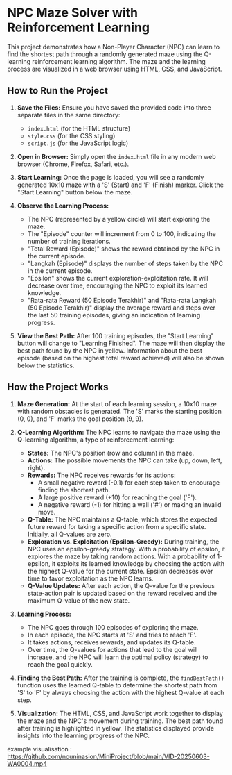# NPC Maze Solver with Reinforcement Learning

This project demonstrates how a Non-Player Character (NPC) can learn to find the shortest path through a randomly generated maze using the Q-learning reinforcement learning algorithm. The maze and the learning process are visualized in a web browser using HTML, CSS, and JavaScript.

## How to Run the Project

1.  **Save the Files:** Ensure you have saved the provided code into three separate files in the same directory:
    * `index.html` (for the HTML structure)
    * `style.css` (for the CSS styling)
    * `script.js` (for the JavaScript logic)

2.  **Open in Browser:** Simply open the `index.html` file in any modern web browser (Chrome, Firefox, Safari, etc.).

3.  **Start Learning:** Once the page is loaded, you will see a randomly generated 10x10 maze with a 'S' (Start) and 'F' (Finish) marker. Click the "Start Learning" button below the maze.

4.  **Observe the Learning Process:**
    * The NPC (represented by a yellow circle) will start exploring the maze.
    * The "Episode" counter will increment from 0 to 100, indicating the number of training iterations.
    * "Total Reward (Episode)" shows the reward obtained by the NPC in the current episode.
    * "Langkah (Episode)" displays the number of steps taken by the NPC in the current episode.
    * "Epsilon" shows the current exploration-exploitation rate. It will decrease over time, encouraging the NPC to exploit its learned knowledge.
    * "Rata-rata Reward (50 Episode Terakhir)" and "Rata-rata Langkah (50 Episode Terakhir)" display the average reward and steps over the last 50 training episodes, giving an indication of learning progress.

5.  **View the Best Path:** After 100 training episodes, the "Start Learning" button will change to "Learning Finished". The maze will then display the best path found by the NPC in yellow. Information about the best episode (based on the highest total reward achieved) will also be shown below the statistics.

## How the Project Works

1.  **Maze Generation:** At the start of each learning session, a 10x10 maze with random obstacles is generated. The 'S' marks the starting position (0, 0), and 'F' marks the goal position (9, 9).

2.  **Q-Learning Algorithm:** The NPC learns to navigate the maze using the Q-learning algorithm, a type of reinforcement learning:
    * **States:** The NPC's position (row and column) in the maze.
    * **Actions:** The possible movements the NPC can take (up, down, left, right).
    * **Rewards:** The NPC receives rewards for its actions:
        * A small negative reward (-0.1) for each step taken to encourage finding the shortest path.
        * A large positive reward (+10) for reaching the goal ('F').
        * A negative reward (-1) for hitting a wall ('#') or making an invalid move.
    * **Q-Table:** The NPC maintains a Q-table, which stores the expected future reward for taking a specific action from a specific state. Initially, all Q-values are zero.
    * **Exploration vs. Exploitation (Epsilon-Greedy):** During training, the NPC uses an epsilon-greedy strategy. With a probability of epsilon, it explores the maze by taking random actions. With a probability of 1-epsilon, it exploits its learned knowledge by choosing the action with the highest Q-value for the current state. Epsilon decreases over time to favor exploitation as the NPC learns.
    * **Q-Value Updates:** After each action, the Q-value for the previous state-action pair is updated based on the reward received and the maximum Q-value of the new state.

3.  **Learning Process:**
    * The NPC goes through 100 episodes of exploring the maze.
    * In each episode, the NPC starts at 'S' and tries to reach 'F'.
    * It takes actions, receives rewards, and updates its Q-table.
    * Over time, the Q-values for actions that lead to the goal will increase, and the NPC will learn the optimal policy (strategy) to reach the goal quickly.

4.  **Finding the Best Path:** After the training is complete, the `findBestPath()` function uses the learned Q-table to determine the shortest path from 'S' to 'F' by always choosing the action with the highest Q-value at each step.

5.  **Visualization:** The HTML, CSS, and JavaScript work together to display the maze and the NPC's movement during training. The best path found after training is highlighted in yellow. The statistics displayed provide insights into the learning progress of the NPC.

example visualisation : 
https://github.com/nouninasion/MiniProject/blob/main/VID-20250603-WA0004.mp4
